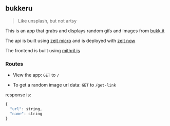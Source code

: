## bukkeru
> Like unsplash, but not artsy

This is an app that grabs and displays random gifs and images from [bukk.it](http://bukk.it)

The api is built using [zeit micro](https://github.com/zeit/micro) and is deployed with [zeit now](https://zeit.co/now)

The frontend is built using [mithril.js](https://mithril.js.org)

### Routes

- View the app: `GET` to `/`

- To get a random image url data: `GET` to `/get-link`

response is:

```javascript
{
  "url": string,
  "name": string
}
```
